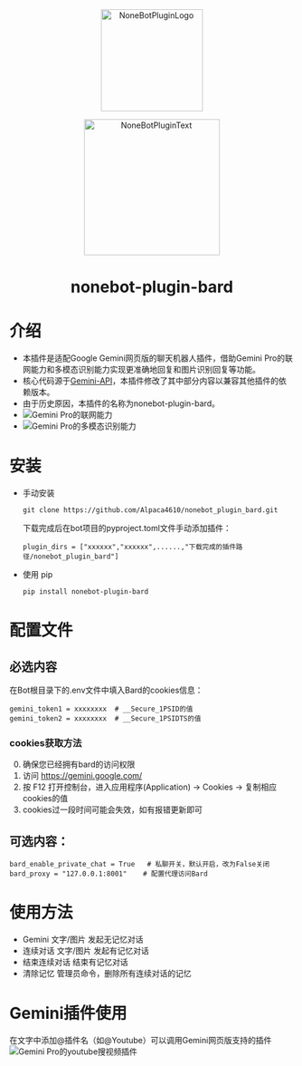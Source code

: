 <div align="center">
  <a href="https://v2.nonebot.dev/store"><img src="https://github.com/A-kirami/nonebot-plugin-template/blob/resources/nbp_logo.png" width="180" height="180" alt="NoneBotPluginLogo"></a>
  <br>
  <p><img src="https://github.com/A-kirami/nonebot-plugin-template/blob/resources/NoneBotPlugin.svg" width="240" alt="NoneBotPluginText"></p>
</div>

<div align="center">

# nonebot-plugin-bard
</div>

# 介绍
- 本插件是适配Google Gemini网页版的聊天机器人插件，借助Gemini Pro的联网能力和多模态识别能力实现更准确地回复和图片识别回复等功能。
- 核心代码源于[Gemini-API](https://github.com/HanaokaYuzu/Gemini-API)，本插件修改了其中部分内容以兼容其他插件的依赖版本。
- 由于历史原因，本插件的名称为nonebot-plugin-bard。
- ![Gemini Pro的联网能力](nonebot_plugin_bard/images/demo2.jpg)
- ![Gemini Pro的多模态识别能力](nonebot_plugin_bard/images/demo1.jpg)
# 安装

* 手动安装
  ```
  git clone https://github.com/Alpaca4610/nonebot_plugin_bard.git
  ```

  下载完成后在bot项目的pyproject.toml文件手动添加插件：

  ```
  plugin_dirs = ["xxxxxx","xxxxxx",......,"下载完成的插件路径/nonebot_plugin_bard"]
  ```
* 使用 pip
  ```
  pip install nonebot-plugin-bard
  ```

# 配置文件

## 必选内容
在Bot根目录下的.env文件中填入Bard的cookies信息：
```
gemini_token1 = xxxxxxxx  # __Secure_1PSID的值
gemini_token2 = xxxxxxxx  # __Secure_1PSIDTS的值
```
<a id='cookies'></a>
### cookies获取方法
0. 确保您已经拥有bard的访问权限
1. 访问 https://gemini.google.com/
2. 按 F12 打开控制台，进入应用程序(Application) → Cookies → 复制相应cookies的值
3. cookies过一段时间可能会失效，如有报错更新即可

##  可选内容：
```
bard_enable_private_chat = True   # 私聊开关，默认开启，改为False关闭
bard_proxy = "127.0.0.1:8001"    # 配置代理访问Bard
```

# 使用方法
- Gemini 文字/图片  发起无记忆对话
- 连续对话 文字/图片  发起有记忆对话
- 结束连续对话   结束有记忆对话
- 清除记忆 管理员命令，删除所有连续对话的记忆
  
# Gemini插件使用
在文字中添加@插件名（如@Youtube）可以调用Gemini网页版支持的插件
![Gemini Pro的youtube搜视频插件](nonebot_plugin_bard/images/demo3.jpg)